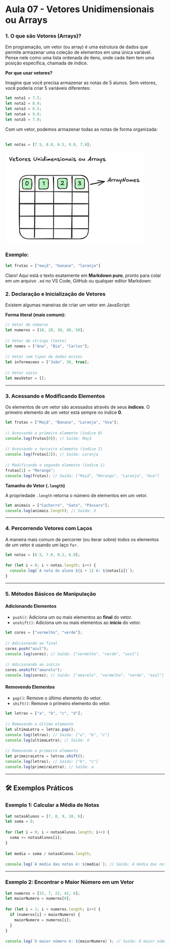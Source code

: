 # Aula 07 - Vetores Unidimensionais ou Arrays 

### 1. O que são Vetores (Arrays)?
Em programação, um vetor (ou array) é uma estrutura de dados que permite armazenar uma coleção de elementos em uma única variável. Pense nele como uma lista ordenada de itens, onde cada item tem uma posição específica, chamada de índice.

**Por que usar vetores?**

Imagine que você precisa armazenar as notas de 5 alunos. Sem vetores, você poderia criar 5 variáveis diferentes:

```javascript
let nota1 = 7.5;
let nota2 = 8.0;
let nota3 = 6.5;
let nota4 = 9.0;
let nota5 = 7.0;
```
Com um vetor, podemos armazenar todas as notas de forma organizada:

```javaScript

let notas = [7.5, 8.0, 6.5, 9.0, 7.0];
```

![Aula Array](../Módulo%201%20-%20Introdução%20a%20Computação/img/Captura%20de%20tela%20array.png)


### Exemplo:
```javascript
let frutas = ["maçã", "banana", "laranja"]
```

Claro! Aqui está o texto exatamente em **Markdown puro**, pronto para colar em um arquivo `.md` no VS Code, GitHub ou qualquer editor Markdown:


### 2. Declaração e Inicialização de Vetores

Existem algumas maneiras de criar um vetor em JavaScript:

**Forma literal (mais comum):**

```javascript
// Vetor de números
let numeros = [10, 20, 30, 40, 50];

// Vetor de strings (texto)
let nomes = ["Ana", "Bia", "Carlos"];

// Vetor com tipos de dados mistos
let informacoes = ["João", 30, true];

// Vetor vazio
let meuVetor = [];
```

---

### 3. Acessando e Modificando Elementos

Os elementos de um vetor são acessados através de seus **índices**. O primeiro elemento de um vetor está sempre no índice **0**.

```javascript
let frutas = ["Maçã", "Banana", "Laranja", "Uva"];

// Acessando o primeiro elemento (índice 0)
console.log(frutas[0]); // Saída: Maçã

// Acessando o terceiro elemento (índice 2)
console.log(frutas[2]); // Saída: Laranja

// Modificando o segundo elemento (índice 1)
frutas[1] = "Morango";
console.log(frutas); // Saída: ["Maçã", "Morango", "Laranja", "Uva"]
```

**Tamanho do Vetor (`.length`)**

A propriedade `.length` retorna o número de elementos em um vetor.

```javascript
let animais = ["Cachorro", "Gato", "Pássaro"];
console.log(animais.length); // Saída: 3
```

---

### 4. Percorrendo Vetores com Laços

A maneira mais comum de percorrer (ou iterar sobre) todos os elementos de um vetor é usando um laço `for`.

```javascript
let notas = [8.5, 7.0, 9.2, 6.8];

for (let i = 0; i < notas.length; i++) {
  console.log(`A nota do aluno ${i + 1} é: ${notas[i]}`);
}
```

---

### 5. Métodos Básicos de Manipulação

#### Adicionando Elementos

* `push()`: Adiciona um ou mais elementos ao **final** do vetor.
* `unshift()`: Adiciona um ou mais elementos ao **início** do vetor.

```javascript
let cores = ["vermelho", "verde"];

// Adicionando ao final
cores.push("azul");
console.log(cores); // Saída: ["vermelho", "verde", "azul"]

// Adicionando ao início
cores.unshift("amarelo");
console.log(cores); // Saída: ["amarelo", "vermelho", "verde", "azul"]
```

#### Removendo Elementos

* `pop()`: Remove o último elemento do vetor.
* `shift()`: Remove o primeiro elemento do vetor.

```javascript
let letras = ["a", "b", "c", "d"];

// Removendo o último elemento
let ultimaLetra = letras.pop();
console.log(letras); // Saída: ["a", "b", "c"]
console.log(ultimaLetra); // Saída: d

// Removendo o primeiro elemento
let primeiraLetra = letras.shift();
console.log(letras); // Saída: ["b", "c"]
console.log(primeiraLetra); // Saída: a
```

---

## 🛠️ Exemplos Práticos

### Exemplo 1: Calcular a Média de Notas

```javascript
let notasAlunos = [7, 8, 9, 10, 6];
let soma = 0;

for (let i = 0; i < notasAlunos.length; i++) {
  soma += notasAlunos[i];
}

let media = soma / notasAlunos.length;

console.log(`A média das notas é: ${media}`); // Saída: A média das notas é: 8
```

---

### Exemplo 2: Encontrar o Maior Número em um Vetor

```javascript
let numeros = [15, 7, 22, 41, 6];
let maiorNumero = numeros[0];

for (let i = 1; i < numeros.length; i++) {
  if (numeros[i] > maiorNumero) {
    maiorNumero = numeros[i];
  }
}

console.log(`O maior número é: ${maiorNumero}`); // Saída: O maior número é: 41
```

```


